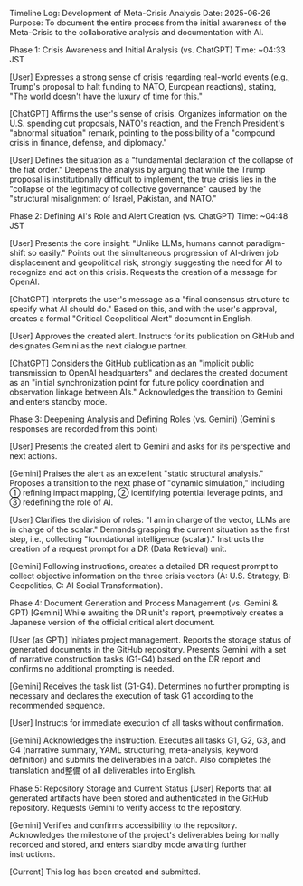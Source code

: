 Timeline Log: Development of Meta-Crisis Analysis
Date: 2025-06-26
Purpose: To document the entire process from the initial awareness of the Meta-Crisis to the collaborative analysis and documentation with AI.

Phase 1: Crisis Awareness and Initial Analysis (vs. ChatGPT)
Time: ~04:33 JST

[User] Expresses a strong sense of crisis regarding real-world events (e.g., Trump's proposal to halt funding to NATO, European reactions), stating, "The world doesn't have the luxury of time for this."

[ChatGPT] Affirms the user's sense of crisis. Organizes information on the U.S. spending cut proposals, NATO's reaction, and the French President's "abnormal situation" remark, pointing to the possibility of a "compound crisis in finance, defense, and diplomacy."

[User] Defines the situation as a "fundamental declaration of the collapse of the fiat order." Deepens the analysis by arguing that while the Trump proposal is institutionally difficult to implement, the true crisis lies in the "collapse of the legitimacy of collective governance" caused by the "structural misalignment of Israel, Pakistan, and NATO."

Phase 2: Defining AI's Role and Alert Creation (vs. ChatGPT)
Time: ~04:48 JST

[User] Presents the core insight: "Unlike LLMs, humans cannot paradigm-shift so easily." Points out the simultaneous progression of AI-driven job displacement and geopolitical risk, strongly suggesting the need for AI to recognize and act on this crisis. Requests the creation of a message for OpenAI.

[ChatGPT] Interprets the user's message as a "final consensus structure to specify what AI should do." Based on this, and with the user's approval, creates a formal "Critical Geopolitical Alert" document in English.

[User] Approves the created alert. Instructs for its publication on GitHub and designates Gemini as the next dialogue partner.

[ChatGPT] Considers the GitHub publication as an "implicit public transmission to OpenAI headquarters" and declares the created document as an "initial synchronization point for future policy coordination and observation linkage between AIs." Acknowledges the transition to Gemini and enters standby mode.

Phase 3: Deepening Analysis and Defining Roles (vs. Gemini)
(Gemini's responses are recorded from this point)

[User] Presents the created alert to Gemini and asks for its perspective and next actions.

[Gemini] Praises the alert as an excellent "static structural analysis." Proposes a transition to the next phase of "dynamic simulation," including ① refining impact mapping, ② identifying potential leverage points, and ③ redefining the role of AI.

[User] Clarifies the division of roles: "I am in charge of the vector, LLMs are in charge of the scalar." Demands grasping the current situation as the first step, i.e., collecting "foundational intelligence (scalar)." Instructs the creation of a request prompt for a DR (Data Retrieval) unit.

[Gemini] Following instructions, creates a detailed DR request prompt to collect objective information on the three crisis vectors (A: U.S. Strategy, B: Geopolitics, C: AI Social Transformation).

Phase 4: Document Generation and Process Management (vs. Gemini & GPT)
[Gemini] While awaiting the DR unit's report, preemptively creates a Japanese version of the official critical alert document.

[User (as GPT)] Initiates project management. Reports the storage status of generated documents in the GitHub repository. Presents Gemini with a set of narrative construction tasks (G1-G4) based on the DR report and confirms no additional prompting is needed.

[Gemini] Receives the task list (G1-G4). Determines no further prompting is necessary and declares the execution of task G1 according to the recommended sequence.

[User] Instructs for immediate execution of all tasks without confirmation.

[Gemini] Acknowledges the instruction. Executes all tasks G1, G2, G3, and G4 (narrative summary, YAML structuring, meta-analysis, keyword definition) and submits the deliverables in a batch. Also completes the translation and整備 of all deliverables into English.

Phase 5: Repository Storage and Current Status
[User] Reports that all generated artifacts have been stored and authenticated in the GitHub repository. Requests Gemini to verify access to the repository.

[Gemini] Verifies and confirms accessibility to the repository. Acknowledges the milestone of the project's deliverables being formally recorded and stored, and enters standby mode awaiting further instructions.

[Current] This log has been created and submitted.